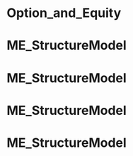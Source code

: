 # Option_and_Equity
# ME_StructureModel
# ME_StructureModel
# ME_StructureModel
# ME_StructureModel
